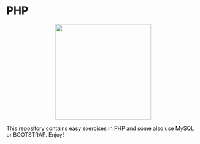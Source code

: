 <h1>PHP</h1>
<div align= "center"> 
  <img width="250px" height="250px" src="https://cdn.jsdelivr.net/gh/devicons/devicon/icons/php/php-original.svg" />
</div>
<p>This repository contains easy exercises in PHP and some also use MySQL or BOOTSTRAP. Enjoy!</p>
